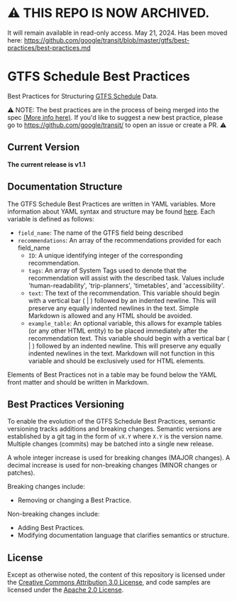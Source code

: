 # ⚠️ THIS REPO IS NOW ARCHIVED.
It will remain available in read-only access. May 21, 2024. Has been moved here: https://github.com/google/transit/blob/master/gtfs/best-practices/best-practices.md

# GTFS Schedule Best Practices

Best Practices for Structuring [GTFS Schedule](https://github.com/google/transit/blob/master/gtfs/spec/en/reference.md) Data.

⚠️ NOTE: The best practices are in the process of being merged into the spec [(More info here)](https://github.com/google/transit/issues/396). If you'd like to suggest a new best practice, please go to https://github.com/google/transit/ to open an issue or create a PR. ⚠️

## Current Version
**The current release is v1.1**

## Documentation Structure

The GTFS Schedule Best Practices are written in YAML variables. More information about YAML syntax and structure may be found [here](https://learnxinyminutes.com/docs/yaml/). Each variable is defined as follows:

* `field_name`: The name of the GTFS field being described
* `recommendations`: An array of the recommendations provided for each field_name
  * `ID`: A unique identifying integer of the corresponding recommendation.
  * `tags`: An array of System Tags used to denote that the recommendation will assist with the described task. Values include 'human-readability', 'trip-planners', 'timetables', and 'accessibility'.
  * `text`: The text of the recommendation. This variable should begin with a vertical bar ( | ) followed by an indented newline. This will preserve any equally indented newlines in the text. Simple Markdown is allowed and any HTML should be avoided.
  * `example_table`: An optional variable, this allows for example tables (or any other HTML entity) to be placed immediately after the recommendation text. This variable should begin with a vertical bar ( | ) followed by an indented newline. This will preserve any equally indented newlines in the text. Markdown will not function in this variable and should be exclusively used for HTML elements.

Elements of Best Practices not in a table may be found below the YAML front matter and should be written in Markdown.

## Best Practices Versioning
To enable the evolution of the GTFS Schedule Best Practices, semantic versioning tracks additions and breaking changes. Semantic versions are established by a git tag in the form of `vX.Y` where `X.Y` is the version name. Multiple changes (commits) may be batched into a single new release.

A whole integer increase is used for breaking changes (MAJOR changes). A decimal increase is used for non-breaking changes (MINOR changes or patches).

Breaking changes include:
- Removing or changing a Best Practice.

Non-breaking changes include:
- Adding Best Practices.
- Modifying documentation language that clarifies semantics or structure.

## License

Except as otherwise noted, the content of this repository is licensed under the [Creative Commons Attribution 3.0 License](https://creativecommons.org/licenses/by/3.0/), and code samples are licensed under the [Apache 2.0 License](http://www.apache.org/licenses/LICENSE-2.0).
